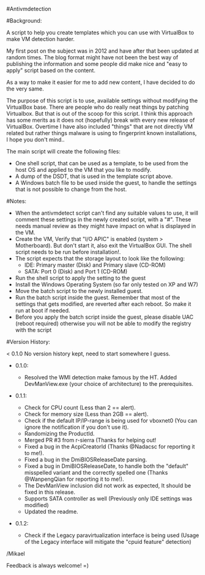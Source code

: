 #Antivmdetection

#Background:

A script to help you create templates which you can use with VirtualBox to make VM detection harder.

My first post on the subject was in 2012 and have after that been updated at random times. The blog format might have not been the best way of publishing the information and some people did make nice and "easy to apply" script based on the content.

As a way to make it easier for me to add new content, I have decided to do the very same.

The purpose of this script is to use, available settings without modifying the VirtualBox base. There are people who do really neat things by patching Virtualbox. But that is out of the scoop for this script. I think this approach has some merits as it does not (hopefully) break with every new release of VirtualBox. 
Overtime I have also included "things" that are not directly VM related but rather things malware is using to fingerprint known installations, I hope you don't mind..

The main script will create the following files: 

* One shell script, that can be used as a template, to be used from the host OS and applied to the VM that you like to modify. 
* A dump of the DSDT, that is used in the template script above. 
* A Windows batch file to be used inside the guest, to handle the settings that is not possible to change from the host.

#Notes:

* When the antivmdetect script can't find any suitable values to use, it will comment these settings in the newly created script, with a "#". These needs manual review as they might have impact on what is displayed in the VM.
* Create the VM, Verify that "I/O APIC" is enabled (system > Motherboard). But don't start it, also exit the VirtualBox GUI. The shell script needs to be run before installation!. 
* The script expects that the storage layout to look like the following:
    + IDE: Primary master (Disk) and Primary slave (CD-ROM)
    + SATA: Port 0 (Disk) and Port 1 (CD-ROM)
* Run the shell script to apply the setting to the guest 
* Install the Windows Operating System (so far only tested on XP and W7) 
* Move the batch script to the newly installed guest.
* Run the batch script inside the guest. Remember that most of the settings that gets modified, are reverted after each reboot. So make it run at boot if needed. 
* Before you apply the batch script inside the guest, please disable UAC (reboot required) otherwise you will not be able to modify the registry with the script

#Version History:

< 0.1.0 No version history kept, need to start somewhere I guess.

* 0.1.0: 
    + Resolved the WMI detection make famous by the HT. Added DevManView.exe (your choice of architecture) to the prerequisites.  
* 0.1.1:
   + Check for CPU count (Less than 2 == alert).
   + Check for memory size (Less than 2GB == alert).
   + Check if the default IP/IP-range is being used for vboxnet0 (You can ignore the notification if you don't use it). 
   + Randomizing the ProductId.
   + Merged PR #3 from r-sierra (Thanks for helping out!
   + Fixed a bug in the AcpiCreatorId (Thanks @Nadacsc for reporting it to me!).
   + Fixed a bug in the DmiBIOSReleaseDate parsing.
   + Fixed a bug in DmiBIOSReleaseDate, to handle both the "default" misspelled variant and the correctly spelled one (Thanks @WanpengQian for reporting it to me!).
   + The DevManView inclusion did not work as expected, It should be fixed in this release. 
   + Supports SATA controller as well (Previously only IDE settings was modified)
   + Updated the readme.

* 0.1.2:
   + Check if the Legacy paravirtualization interface is being used (Usage of the Legacy interface will mitigate the "cpuid feature" detection)



/Mikael

Feedback is always welcome! =)

